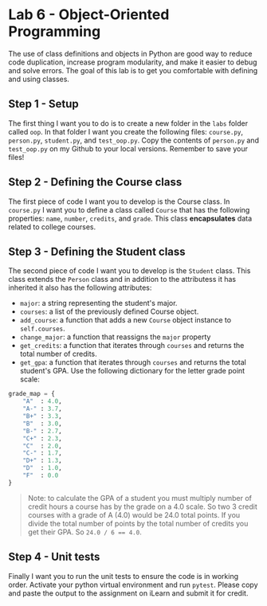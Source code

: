 # Lab 6 - Object-Oriented Programming

The use of class definitions and objects in Python are good way to reduce code duplication, increase program modularity, and make it easier to debug and solve errors. The goal of this lab is to get you comfortable with defining and using classes.

## Step 1 - Setup

The first thing I want you to do is to create a new folder in the `labs` folder called `oop`. In that folder I want you create the following files: `course.py`, `person.py`, `student.py`, and `test_oop.py`. Copy the contents of `person.py` and `test_oop.py` on my Github to your local versions. Remember to save your files!

## Step 2 - Defining the Course class

The first piece of code I want you to develop is the Course class. In `course.py` I want you to define a class called `Course` that has the following properties: `name`, `number`, `credits`, and `grade`. This class **encapsulates** data related to college courses.

## Step 3 - Defining the Student class

The second piece of code I want you to develop is the `Student` class. This class extends the `Person` class and in addition to the attributess it has inherited it also has the following attributes:

- `major`: a string representing the student's major.
- `courses`: a list of the previously defined Course object.
- `add_course`: a function that adds a new `Course` object instance to `self.courses`.
- `change_major`: a function that reassigns the `major` property
- `get_credits`: a function that iterates through `courses` and returns the total number of credits.
- `get_gpa`: a function that iterates through `courses` and returns the total student's GPA. Use the following dictionary for the letter grade point scale:

```py
grade_map = {
    "A"  : 4.0,
    "A-" : 3.7,
    "B+" : 3.3,
    "B"  : 3.0,
    "B-" : 2.7,
    "C+" : 2.3,
    "C"  : 2.0,
    "C-" : 1.7,
    "D+" : 1.3,
    "D"  : 1.0,
    "F"  : 0.0
}
```

> Note: to calculate the GPA of a student you must multiply number of credit hours a course has by the grade on a 4.0 scale. So two 3 credit courses with a grade of A (4.0) would be 24.0 total points. If you divide the total number of points by the total number of credits you get their GPA. So `24.0 / 6 == 4.0`.

## Step 4 - Unit tests

Finally I want you to run the unit tests to ensure the code is in working order. Activate your python virtual environment and run `pytest`. Please copy and paste the output to the assignment on iLearn and submit it for credit.

